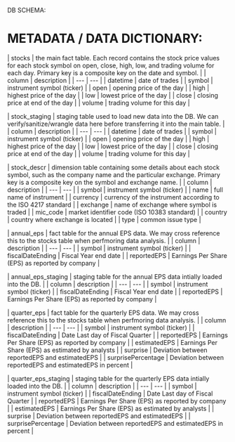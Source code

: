 DB SCHEMA:
# METADATA / DATA DICTIONARY:
| stocks | the main fact table. Each record contains the stock price values for each stock symbol on open, close, high, low, and trading volume for each day. Primary key is a composite key on the date and symbol. |
| column | description |
| --- | --- |
| datetime | date of trades |
| symbol | instrument symbol (ticker) |
| open | opening price of the day |
| high | highest price of the day |
| low | lowest price of the day |
| close | closing price at end of the day |
| volume | trading volume for this day |

| stock_staging | staging table used to load new data into the DB. We can verify/sanitize/wrangle data here before transferring it into the main table. |
| column | description |
| --- | --- |
| datetime | date of trades |
| symbol | instrument symbol (ticker) |
| open | opening price of the day |
| high | highest price of the day |
| low | lowest price of the day |
| close | closing price at end of the day |
| volume | trading volume for this day |

| stock_descr | dimension table containing some details about each stock symbol, such as the company name and the particular exchange. Primary key is a composite key on the symbol and exchange name. |
| column | description |
| --- | --- |
| symbol | instrument symbol (ticker) |
| name | full name of instrument |
| currency | currency of the instrument according to the ISO 4217 standard |
| exchange | name of exchange where symbol is traded |
| mic_code | market identifier code (ISO 10383 standard) |
| country | country where exchange is located |
| type | common issue type |

| annual_eps | fact table for the annual EPS data. We may cross reference this to the stocks table when perfmoring data analysis. |
| column | description |
| --- | --- |
| symbol | instrument symbol (ticker) |
| fiscalDateEnding | Fiscal Year end date |
| reportedEPS | Earnings Per Share (EPS) as reported by company |

| annual_eps_staging | staging table for the annual EPS data intially loaded into the DB. |
| column | description |
| --- | --- |
| symbol | instrument symbol (ticker) |
| fiscalDateEnding | Fiscal Year end date |
| reportedEPS | Earnings Per Share (EPS) as reported by company |

| quarter_eps | fact table for the quarterly EPS data. We may cross reference this to the stocks table when perfmoring data analysis. |
| column | description |
| --- | --- |
| symbol | instrument symbol (ticker) |
| fiscalDateEnding | Date Last day of Fiscal Quarter |
| reportedEPS | Earnings Per Share (EPS) as reported by company |
| estimatedEPS | Earnings Per Share (EPS) as estimated by analysts |
| surprise | Deviation between reportedEPS and estimatedEPS |
| surprisePercentage | Deviation between reportedEPS and estimatedEPS in percent |

| quarter_eps_staging | staging table for the quarterly EPS data intially loaded into the DB. |
| column | description |
| --- | --- |
| symbol | instrument symbol (ticker) |
| fiscalDateEnding | Date Last day of Fiscal Quarter |
| reportedEPS | Earnings Per Share (EPS) as reported by company |
| estimatedEPS | Earnings Per Share (EPS) as estimated by analysts |
| surprise | Deviation between reportedEPS and estimatedEPS |
| surprisePercentage | Deviation between reportedEPS and estimatedEPS in percent |
